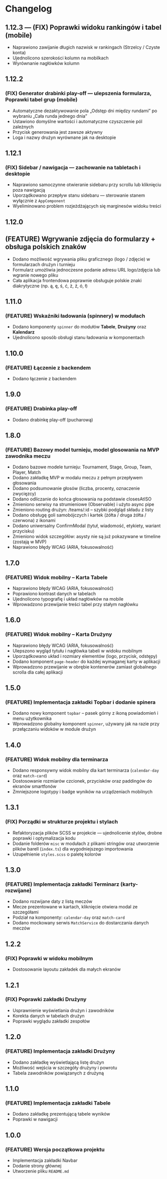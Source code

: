 # Changelog

## 1.12.3 — (FIX) Poprawki widoku rankingów i tabel (mobile)

- Naprawiono zawijanie długich nazwisk w rankingach (Strzelcy / Czyste konta)
- Ujednolicono szerokości kolumn na mobilkach
- Wyrównanie nagłówków kolumn

## 1.12.2

### (FIX) Generator drabinki play-off — ulepszenia formularza, Poprawki tabel grup (mobile)

- Automatyczne dezaktywowanie pola „Odstęp dni między rundami” po wybraniu „Cała runda jednego dnia”
- Ustawiono domyślne wartości i automatyczne czyszczenie pól zależnych
- Przycisk generowania jest zawsze aktywny
- Loga i nazwy drużyn wyrównane jak na desktopie

## 1.12.1

### (FIX) Sidebar / nawigacja — zachowanie na tabletach i desktopie

- Naprawiono samoczynne otwieranie sidebaru przy scrollu lub kliknięciu poza nawigacją
- Uporządkowano przepływ stanu sidebaru — sterowanie stanem wyłącznie z `AppComponent`
- Wyeliminowano problem rozjeżdżających się marginesów widoku treści

## 1.12.0

## (FEATURE) Wgrywanie zdjęcia do formularzy + obsługa polskich znaków

- Dodano możliwość wgrywania pliku graficznego (logo / zdjęcie) w formularzach drużyn i turnieju
- Formularz umożliwia jednoczesne podanie adresu URL logo/zdjęcia lub wgranie nowego pliku
- Cała aplikacja frontendowa poprawnie obsługuje polskie znaki diakrytyczne (np. ą, ę, ś, ć, ż, ź, ó, ł)

## 1.11.0

### (FEATURE) Wskaźniki ładowania (spinnery) w modułach

- Dodano komponenty `spinner` do modułów **Tabele**, **Drużyny** oraz **Kalendarz**
- Ujednolicono sposób obsługi stanu ładowania w komponentach

## 1.10.0

### (FEATURE) Łączenie z backendem

- Dodano łączenie z backendem

## 1.9.0

### (FEATURE) Drabinka play-off

- Dodano drabinkę play-off (pucharową)

## 1.8.0

### (FEATURE) Bazowy model turnieju, model glosowania na MVP zawodnika meczu

- Dodano bazowe modele turnieju: Tournament, Stage, Group, Team, Player, Match
- Dodano zakładkę MVP w modalu meczu z pełnym przepływem głosowania
- Dodano podsumowanie głosów (liczba, procenty, oznaczenie zwycięzcy)
- Dodano odliczanie do końca głosowania na podstawie closesAtISO
- Zmieniono serwisy na strumieniowe (Observable) i użyto async pipe
- Zmieniono routing drużyn: /teams/:id – szybki podgląd składu z listy
- Dodano obsługę goli samobójczych i kartek (żółta / druga żółta / czerwona) z ikonami
- Dodano uniwersalny ConfirmModal (tytuł, wiadomość, etykiety, wariant przycisku)
- Zmieniono widok szczegółów: asysty nie są już pokazywane w timeline (zostają w MVP)
- Naprawiono błędy WCAG (ARIA, fokusowalność)

## 1.7.0

### (FEATURE) Widok mobilny – Karta Tabele

- Naprawiono błędy WCAG (ARIA, fokusowalność)
- Poprawiono kontrast danych w tabelach
- Ujednolicono typografię i układ nagłówków na mobile
- Wprowadzono przewijanie treści tabel przy stałym nagłówku

## 1.6.0

### (FEATURE) Widok mobilny – Karta Drużyny

- Naprawiono błędy WCAG (ARIA, fokusowalność)
- Ulepszono wygląd tytułu i nagłówka tabeli w widoku mobilnym
- Uporządkowano układ i rozmiary elementów (logo, przycisk, odstępy)
- Dodano komponent `page-header` do każdej wymaganej karty w aplikacji
- Wprowadzono przewijanie w obrębie kontenerów zamiast globalnego scrolla dla całej aplikacji

## 1.5.0

### (FEATURE) Implementacja zakładki Topbar i dodanie spinera

- Dodano nowy komponent `topbar` – pasek górny z ikoną powiadomień i menu użytkownika
- Wprowadzono globalny komponent `spinner`, używany jak na razie przy przełączaniu widoków w module drużyn

## 1.4.0

### (FEATURE) Widok mobilny dla terminarza

- Dodano responsywny widok mobilny dla kart terminarza (`calendar-day` oraz `match-card`)
- Dostosowanie rozmiarów czcionek, przycisków oraz paddingów do ekranów smartfonów
- Zmniejszone logotypy i badge wyników na urządzeniach mobilnych

## 1.3.1

### (FIX) Porządki w strukturze projektu i stylach

- Refaktoryzacja plików SCSS w projekcie — ujednolicenie stylów, drobne poprawki i optymalizacja kodu
- Dodanie folderów `misc` w modułach z plikami stringów oraz utworzenie plików barell (`index.ts`) dla wygodniejszego importowania
- Uzupełnienie `styles.scss` o paletę kolorów

## 1.3.0

### (FEATURE) Implementacja zakładki Terminarz (karty-rozwijane)

- Dodano rozwijane daty z listą meczów
- Mecze prezentowane w kartach, kliknięcie otwiera modal ze szczegółami
- Podział na komponenty: `calendar-day` oraz `match-card`
- Dodano mockowany serwis `MatchService` do dostarczania danych meczów

## 1.2.2

### (FIX) Poprawki w widoku mobilnym

- Dostosowanie layoutu zakładek dla małych ekranów

## 1.2.1

### (FIX) Poprawki zakładki Drużyny

- Usprawnienie wyświetlania drużyn i zawodników
- Korekta danych w tabelach drużyn
- Poprawki wyglądu zakładki zespołów

## 1.2.0

### (FEATURE) Implementacja zakładki Drużyny

- Dodano zakładkę wyświetlającą listę drużyn
- Możliwość wejścia w szczegóły drużyny i powrotu
- Tabela zawodników powiązanych z drużyną

## 1.1.0

### (FEATURE) Implementacja zakładki Tabele

- Dodano zakładkę prezentującą tabele wyników
- Poprawki w nawigacji

## 1.0.0

### (FEATURE) Wersja początkowa projektu

- Implementacja zakładki Navbar
- Dodanie strony głównej
- Utworzenie pliku `README.md`
